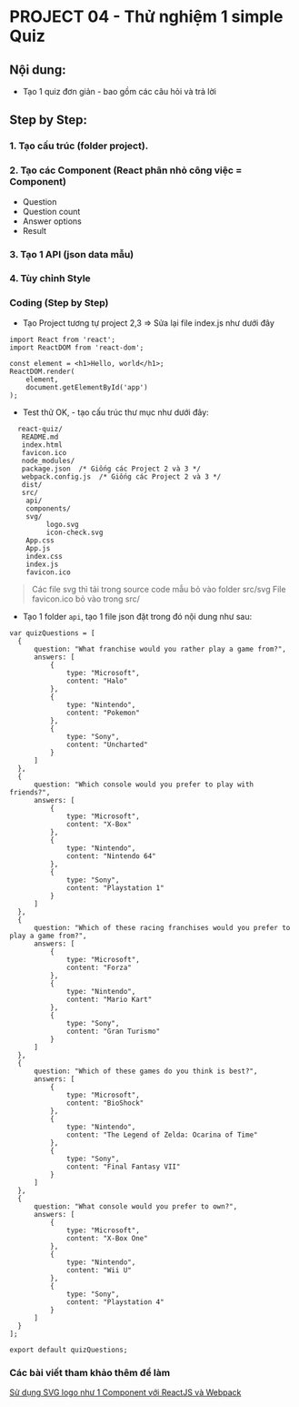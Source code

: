 # PROJECT 04 - Thử nghiệm 1 simple Quiz

## Nội dung:
* Tạo 1 quiz đơn giản - bao gồm các câu hỏi và trả lời

## Step by Step:

### 1. Tạo cấu trúc (folder project).
### 2. Tạo các Component (React phân nhỏ công việc = Component)
* Question
* Question count
* Answer options
* Result

### 3. Tạo 1 API (json data mẫu)
### 4. Tùy chỉnh Style

### Coding (Step by Step)

* Tạo Project tương tự project 2,3 => Sửa lại file index.js như dưới đây 
```
import React from 'react';
import ReactDOM from 'react-dom';

const element = <h1>Hello, world</h1>;
ReactDOM.render(
	element,
    document.getElementById('app')
);
```
* Test thử OK, - tạo cấu trúc thư mục như dưới đây:
```
  react-quiz/
   README.md
   index.html
   favicon.ico
   node_modules/
   package.json  /* Giống các Project 2 và 3 */
   webpack.config.js  /* Giống các Project 2 và 3 */
   dist/
   src/
   	api/
   	components/
   	svg/
   		 logo.svg
   		 icon-check.svg
    App.css
    App.js
    index.css
    index.js
    favicon.ico
```

> Các file svg thì tải trong source code mẫu bỏ vào folder src/svg
> File favicon.ico bỏ vào trong src/

* Tạo 1 folder `api`, tạo 1 file json đặt trong đó nội dung như sau:

```
var quizQuestions = [
  {
      question: "What franchise would you rather play a game from?",
      answers: [
          {
              type: "Microsoft",
              content: "Halo"
          },
          {
              type: "Nintendo",
              content: "Pokemon"
          },
          {
              type: "Sony",
              content: "Uncharted"
          }
      ]
  },
  {
      question: "Which console would you prefer to play with friends?",
      answers: [
          {
              type: "Microsoft",
              content: "X-Box"
          },
          {
              type: "Nintendo",
              content: "Nintendo 64"
          },
          {
              type: "Sony",
              content: "Playstation 1"
          }
      ]
  },
  {
      question: "Which of these racing franchises would you prefer to play a game from?",
      answers: [
          {
              type: "Microsoft",
              content: "Forza"
          },
          {
              type: "Nintendo",
              content: "Mario Kart"
          },
          {
              type: "Sony",
              content: "Gran Turismo"
          }
      ]
  },
  {
      question: "Which of these games do you think is best?",
      answers: [
          {
              type: "Microsoft",
              content: "BioShock"
          },
          {
              type: "Nintendo",
              content: "The Legend of Zelda: Ocarina of Time"
          },
          {
              type: "Sony",
              content: "Final Fantasy VII"
          }
      ]
  },
  {
      question: "What console would you prefer to own?",
      answers: [
          {
              type: "Microsoft",
              content: "X-Box One"
          },
          {
              type: "Nintendo",
              content: "Wii U"
          },
          {
              type: "Sony",
              content: "Playstation 4"
          }
      ]
  }
];

export default quizQuestions;
```

### Các bài viết tham khảo thêm để làm
[Sử dụng SVG logo như 1 Component với ReactJS và Webpack](https://diessi.ca/blog/svg-images-as-react-components-with-webpack/)